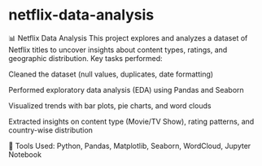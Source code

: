 # netflix-data-analysis

📊 Netflix Data Analysis
This project explores and analyzes a dataset of Netflix titles to uncover insights about content types, ratings, and geographic distribution.
Key tasks performed:

Cleaned the dataset (null values, duplicates, date formatting)

Performed exploratory data analysis (EDA) using Pandas and Seaborn

Visualized trends with bar plots, pie charts, and word clouds

Extracted insights on content type (Movie/TV Show), rating patterns, and country-wise distribution

🔧 Tools Used: Python, Pandas, Matplotlib, Seaborn, WordCloud, Jupyter Notebook
